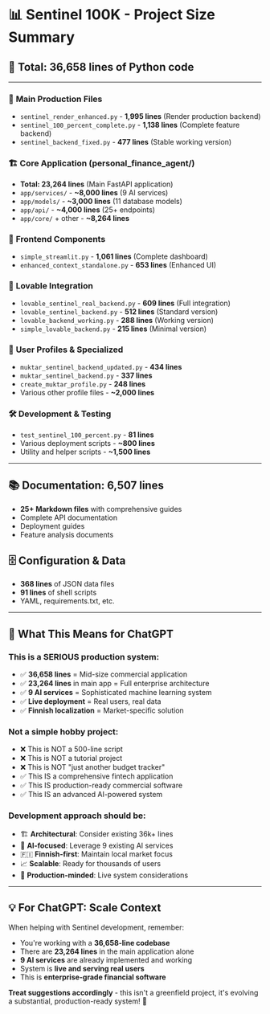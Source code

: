 # 📊 Sentinel 100K - Project Size Summary

## 🎯 **Total: 36,658 lines of Python code**

---

### 🚀 **Main Production Files**
- `sentinel_render_enhanced.py` - **1,995 lines** (Render production backend)
- `sentinel_100_percent_complete.py` - **1,138 lines** (Complete feature backend)  
- `sentinel_backend_fixed.py` - **477 lines** (Stable working version)

### 🏗️ **Core Application (personal_finance_agent/)**
- **Total: 23,264 lines** (Main FastAPI application)
- `app/services/` - **~8,000 lines** (9 AI services)
- `app/models/` - **~3,000 lines** (11 database models)
- `app/api/` - **~4,000 lines** (25+ endpoints)
- `app/core/` + other - **~8,264 lines**

### 📱 **Frontend Components**
- `simple_streamlit.py` - **1,061 lines** (Complete dashboard)
- `enhanced_context_standalone.py` - **653 lines** (Enhanced UI)

### 🔗 **Lovable Integration**
- `lovable_sentinel_real_backend.py` - **609 lines** (Full integration)
- `lovable_sentinel_backend.py` - **512 lines** (Standard version)
- `lovable_backend_working.py` - **288 lines** (Working version)
- `simple_lovable_backend.py` - **215 lines** (Minimal version)

### 👤 **User Profiles & Specialized**
- `muktar_sentinel_backend_updated.py` - **434 lines**
- `muktar_sentinel_backend.py` - **337 lines**
- `create_muktar_profile.py` - **248 lines**
- Various other profile files - **~2,000 lines**

### 🛠️ **Development & Testing**
- `test_sentinel_100_percent.py` - **81 lines**
- Various deployment scripts - **~800 lines**
- Utility and helper scripts - **~1,500 lines**

---

## 📚 **Documentation: 6,507 lines**
- **25+ Markdown files** with comprehensive guides
- Complete API documentation
- Deployment guides
- Feature analysis documents

## 🗄️ **Configuration & Data**
- **368 lines** of JSON data files
- **91 lines** of shell scripts  
- YAML, requirements.txt, etc.

---

## 🎯 **What This Means for ChatGPT**

### **This is a SERIOUS production system:**
- ✅ **36,658 lines** = Mid-size commercial application
- ✅ **23,264 lines** in main app = Full enterprise architecture
- ✅ **9 AI services** = Sophisticated machine learning system
- ✅ **Live deployment** = Real users, real data
- ✅ **Finnish localization** = Market-specific solution

### **Not a simple hobby project:**
- ❌ This is NOT a 500-line script
- ❌ This is NOT a tutorial project  
- ❌ This is NOT "just another budget tracker"
- ✅ This IS a comprehensive fintech application
- ✅ This IS production-ready commercial software
- ✅ This IS an advanced AI-powered system

### **Development approach should be:**
- 🏗️ **Architectural**: Consider existing 36k+ lines
- 🧠 **AI-focused**: Leverage 9 existing AI services
- 🇫🇮 **Finnish-first**: Maintain local market focus
- 📈 **Scalable**: Ready for thousands of users
- 🚀 **Production-minded**: Live system considerations

---

## 💡 **For ChatGPT: Scale Context**

When helping with Sentinel development, remember:
- You're working with a **36,658-line codebase**
- There are **23,264 lines** in the main application alone
- **9 AI services** are already implemented and working
- System is **live and serving real users**
- This is **enterprise-grade financial software**

**Treat suggestions accordingly** - this isn't a greenfield project, it's evolving a substantial, production-ready system! 🚀 